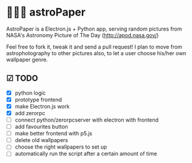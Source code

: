 # 🚀💫🌔 astroPaper

AstroPaper is a Electron.js + Python app, serving random pictures from NASA's Astronomy Picture of The Day (http://apod.nasa.gov/)

Feel free to fork it, tweak it and send a pull request! I plan to move from astrophotography to other pictures also, to let a user choose his/her own wallpaper genre.

## ☑ TODO

- [X] python logic
- [X] prototype frontend
- [X] make Electron.js work
- [X] add zerorpc
- [ ] connect python/zerorpcserver with electron with frontend
- [ ] add favourites button
- [ ] make better frontend with p5.js
- [ ] delete old wallpapers
- [ ] choose the right wallpapers to set up
- [ ] automatically run the script after a certain amount of time
